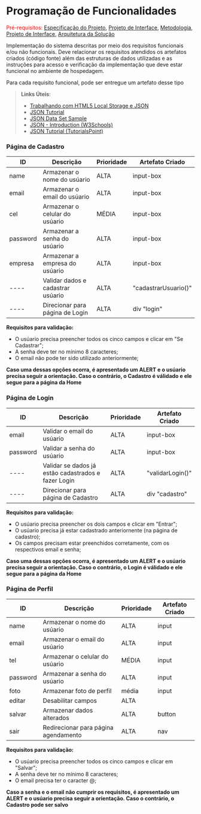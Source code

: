# Programação de Funcionalidades

<span style="color:red">Pré-requisitos: <a href="2-Especificação do Projeto.md"> Especificação do Projeto</a></span>, <a href="3-Projeto de Interface.md"> Projeto de Interface</a>, <a href="4-Metodologia.md"> Metodologia</a>, <a href="3-Projeto de Interface.md"> Projeto de Interface</a>, <a href="5-Arquitetura da Solução.md"> Arquitetura da Solução</a>

Implementação do sistema descritas por meio dos requisitos funcionais e/ou não funcionais. Deve relacionar os requisitos atendidos os artefatos criados (código fonte) além das estruturas de dados utilizadas e as instruções para acesso e verificação da implementação que deve estar funcional no ambiente de hospedagem.

Para cada requisito funcional, pode ser entregue um artefato desse tipo

> **Links Úteis**:
>
> - [Trabalhando com HTML5 Local Storage e JSON](https://www.devmedia.com.br/trabalhando-com-html5-local-storage-e-json/29045)
> - [JSON Tutorial](https://www.w3resource.com/JSON)
> - [JSON Data Set Sample](https://opensource.adobe.com/Spry/samples/data_region/JSONDataSetSample.html)
> - [JSON - Introduction (W3Schools)](https://www.w3schools.com/js/js_json_intro.asp)
> - [JSON Tutorial (TutorialsPoint)](https://www.tutorialspoint.com/json/index.htm)
>

### Página de Cadastro

|ID    | Descrição | Prioridade | Artefato Criado |
|------|------------------------|------------|-----------------|
| name | Armazenar o nome do usúario | ALTA | input-box |
| email | Armazenar o email do usúario | ALTA | input-box |
| cel | Armazenar o celular do usúario | MÉDIA | input-box |
| password | Armazenar a senha do usúario | ALTA | input-box |
| empresa | Armazenar a empresa do usúario | ALTA | input-box |
|----| Validar dados e cadastrar usúario | ALTA | "cadastrarUsuario()" |
|----| Direcionar para página de Login | ALTA | div "login" |

**Requisitos para validação:**

- O usúario precisa preencher todos os cinco campos e clicar em "Se Cadastrar";
- A senha deve ter no mínimo 8 caracteres;
- O email não pode ter sido utilizado anteriormente;

**Caso uma dessas opções ocorra, é apresentado um ALERT e o usúario precisa seguir a orientação. Caso o contrário, o Cadastro é válidado e ele segue para a página da Home**


### Página de Login

|ID    | Descrição | Prioridade | Artefato Criado |
|------|------------------------|------------|-----------------|
| email | Validar o email do usúario | ALTA | input-box |
| password | Validar a senha do usúario | ALTA | input-box |
|----| Validar se dados já estão cadastrados e fazer Login | ALTA | "validarLogin()" |
|----| Direcionar para página de Cadastro | ALTA | div "cadastro" |

**Requisitos para validação:**

  - O usúario precisa preencher os dois campos e clicar em "Entrar";
  - O usúario precisa já estar cadastrado anteriornente (na página de cadastro);
  - Os campos precisam estar preenchidos corretamente, com os respectivos email e senha;

**Caso uma dessas opções ocorra, é apresentado um ALERT e o usúario precisa seguir a orientação. Caso o contrário, o Login é válidado e ele segue para a página da Home**

### Página de Perfil

|ID    | Descrição | Prioridade | Artefato Criado |
|------|------------------------|------------|-----------------|
| name | Armazenar o nome do usúario | ALTA | input |
| email | Armazenar o email do usúario | ALTA | input |
| tel | Armazenar o celular do usúario | MÉDIA | input |
| password | Armazenar a senha do usúario | ALTA | input |
| foto | Armazenar foto de perfil | média | input |
| editar | Desabilitar campos| ALTA|| button |
| salvar | Armazenar dados alterados| ALTA | button |
| sair | Redirecionar para página agendamento | ALTA | nav |


**Requisitos para validação:**

- O usúario precisa preencher todos os cinco campos e clicar em "Salvar";
- A senha deve ter no mínimo 8 caracteres;
- O email precisa ter o caracter @;

**Caso a senha e o email não cumprir os requisitos, é apresentado um ALERT e o usúario precisa seguir a orientação. Caso o contrário, o Cadastro pode ser salvo**



